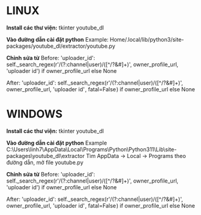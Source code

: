 # LINUX
**Install các thư viện:**
tkinter
youtube_dl

**Vào đường dẫn cài đặt python**
Example: Home/.local/lib/python3/site-packages/youtube_dl/extractor/youtube.py

**Chỉnh sửa từ**
Before:
'uploader_id': self._search_regex(r'/(?:channel|user)/([^/?&#]+)', owner_profile_url, 'uploader id') if owner_profile_url else None

After:
'uploader_id': self._search_regex(r'/(?:channel|user)/([^/?&#]+)', owner_profile_url, 'uploader id' , fatal=False ) if owner_profile_url else None




# WINDOWS 
**Install các thư viện:**
tkinter
youtube_dl

**Vào đường dẫn cài đặt python**
Example C:\Users\linh7\AppData\Local\Programs\Python\Python311\Lib\site-packages\youtube_dl\extractor
Tìm AppData -> Local -> Programs theo đường dẫn, mở file youtube.py

**Chỉnh sửa từ**
Before:
'uploader_id': self._search_regex(r'/(?:channel|user)/([^/?&#]+)', owner_profile_url, 'uploader id') if owner_profile_url else None

After:
'uploader_id': self._search_regex(r'/(?:channel|user)/([^/?&#]+)', owner_profile_url, 'uploader id' , fatal=False ) if owner_profile_url else None
